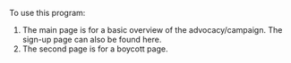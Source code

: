 To use this program:
1. The main page is for a basic overview of the advocacy/campaign. The sign-up page can also be found here.
2. The second page is for a boycott page. 

